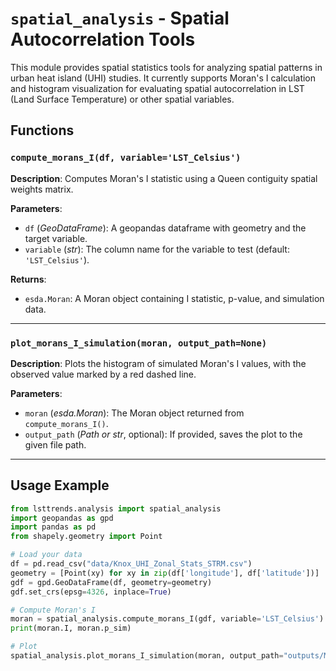 # `spatial_analysis` - Spatial Autocorrelation Tools

This module provides spatial statistics tools for analyzing spatial patterns in urban heat island (UHI) studies. It currently supports Moran's I calculation and histogram visualization for evaluating spatial autocorrelation in LST (Land Surface Temperature) or other spatial variables.

## Functions

### `compute_morans_I(df, variable='LST_Celsius')`

**Description**:
Computes Moran's I statistic using a Queen contiguity spatial weights matrix.

**Parameters**:
- `df` (*GeoDataFrame*): A geopandas dataframe with geometry and the target variable.
- `variable` (*str*): The column name for the variable to test (default: `'LST_Celsius'`).

**Returns**:
- `esda.Moran`: A Moran object containing I statistic, p-value, and simulation data.

---

### `plot_morans_I_simulation(moran, output_path=None)`

**Description**:
Plots the histogram of simulated Moran's I values, with the observed value marked by a red dashed line.

**Parameters**:
- `moran` (*esda.Moran*): The Moran object returned from `compute_morans_I()`.
- `output_path` (*Path or str*, optional): If provided, saves the plot to the given file path.

---

## Usage Example

```python
from lsttrends.analysis import spatial_analysis
import geopandas as gpd
import pandas as pd
from shapely.geometry import Point

# Load your data
df = pd.read_csv("data/Knox_UHI_Zonal_Stats_STRM.csv")
geometry = [Point(xy) for xy in zip(df['longitude'], df['latitude'])]
gdf = gpd.GeoDataFrame(df, geometry=geometry)
gdf.set_crs(epsg=4326, inplace=True)

# Compute Moran's I
moran = spatial_analysis.compute_morans_I(gdf, variable='LST_Celsius')
print(moran.I, moran.p_sim)

# Plot
spatial_analysis.plot_morans_I_simulation(moran, output_path="outputs/Morans_I_Simulation.png")
```